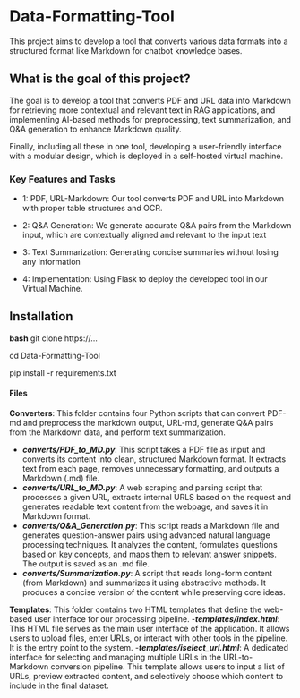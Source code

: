 # Data-Formatting-Tool

This project aims to develop a tool that converts various data formats into a structured format like Markdown for chatbot knowledge bases.

## What is the goal of this project?
The goal is to develop a tool that converts PDF and URL data into Markdown for retrieving more contextual and relevant text in RAG applications, and implementing AI-based methods for preprocessing, text summarization, and Q&A generation to enhance Markdown quality. 

Finally, including all these in one tool, developing a user-friendly interface with a modular design, which is deployed in a self-hosted virtual machine.

### Key Features and Tasks
- 1: PDF, URL-Markdown: Our tool converts PDF and URL into Markdown with proper table structures and OCR.
  
- 2: Q&A Generation: We generate accurate Q&A pairs from the Markdown input, which are contextually aligned and relevant to the input text

- 3: Text Summarization: Generating concise summaries without losing any information

- 4: Implementation: Using Flask to deploy the developed tool in our Virtual Machine.

## Installation

**bash**
git clone https://...

cd Data-Formatting-Tool

pip install -r requirements.txt

#### Files

**Converters**: This folder contains four Python scripts that can convert PDF-md and preprocess the markdown output, URL-md, generate Q&A pairs from the Markdown data, and perform text summarization.
 - ***converts/PDF_to_MD.py***:  This script takes a PDF file as input and converts its content into clean, structured Markdown format. It extracts text from each page, removes unnecessary formatting, and outputs a Markdown (.md) file.
 - ***converts/URL_to_MD.py***: A web scraping and parsing script that processes a given URL, extracts internal URLS based on the request and generates readable text content from the webpage, and saves it in Markdown format.
 - ***converts/Q&A_Generation.py***: This script reads a Markdown file and generates question-answer pairs using advanced natural language processing techniques. It analyzes the content, formulates questions based on key concepts, and maps them to relevant answer snippets. The output is saved as an .md file.
 - ***converts/Summarization.py***: A script that reads long-form content (from Markdown) and summarizes it using abstractive methods. It produces a concise version of the content while preserving core ideas.


**Templates**: This folder contains two HTML templates that define the web-based user interface for our processing pipeline.
-***templates/index.html***: This HTML file serves as the main user interface of the application. It allows users to upload files, enter URLs, or interact with other tools in the pipeline. It is the entry point to the system.
-***templates/iselect_url.html***: A dedicated interface for selecting and managing multiple URLs in the URL-to-Markdown conversion pipeline. This template allows users to input a list of URLs, preview extracted content, and selectively choose which content to include in the final dataset.
    



